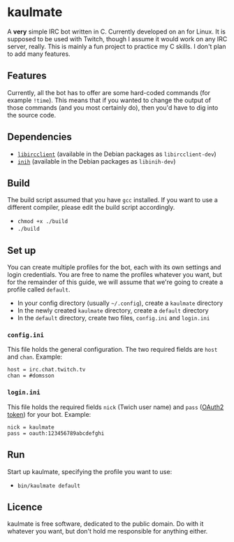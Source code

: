 # kaulmate

A **very** simple IRC bot written in C. Currently developed on an for Linux. It is supposed to be used with Twitch, though I assume it would work on any IRC server, really. This is mainly a fun project to practice my C skills. I don't plan to add many features.

## Features

Currently, all the bot has to offer are some hard-coded commands (for example `!time`). This means that if you wanted to change the output of those commands (and you most certainly do), then you'd have to dig into the source code.

## Dependencies

- [`libircclient`](https://github.com/shaoner/libircclient) (available in the Debian packages as `libircclient-dev`)
- [`inih`](https://github.com/benhoyt/inih) (available in the Debian packages as `libinih-dev`)

## Build

The build script assumed that you have `gcc` installed. If you want to use a different compiler, please edit the build script accordingly.

- `chmod +x ./build`
- `./build`

## Set up

You can create multiple profiles for the bot, each with its own settings and login credentials. You are free to name the profiles whatever you want, but for the remainder of this guide, we will assume that we're going to create a profile called `default`.

- In your config directory (usually `~/.config`), create a `kaulmate` directory
- In the newly created `kaulmate` directory, create a `default` directory
- In the `default` directory, create two files, `config.ini` and `login.ini`

### `config.ini`

This file holds the general configuration. The two required fields are `host` and `chan`. Example:

    host = irc.chat.twitch.tv
    chan = #domsson

### `login.ini`

This file holds the required fields `nick` (Twich user name) and `pass` ([OAuth2 token](https://twitchapps.com/tmi/)) for your bot. Example:

    nick = kaulmate
    pass = oauth:123456789abcdefghi

## Run

Start up kaulmate, specifying the profile you want to use:

- `bin/kaulmate default`

## Licence

kaulmate is free software, dedicated to the public domain. Do with it whatever you want, but don't hold me responsible for anything either.
